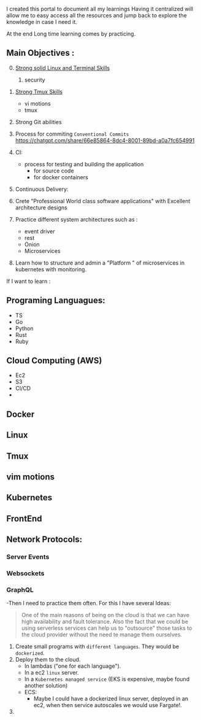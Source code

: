 I created this portal to document all my learnings
Having it centralized will allow me to easy access all the resources and jump back to explore the knowledge in case I
need it.

At the end Long time learning comes by practicing.

## Main Objectives :

0. [Strong solid Linux and Terminal Skills ](strong-linux-skils.md)
   1. security
1. [Strong Tmux Skills ](strong-tmux.md)
    - vi motions
    - tmux
1. Strong Git abilities
2. Process for commiting ` Conventional Commits `
   https://chatgpt.com/share/66e85864-8dc4-8001-89bd-a0a7fc654991
3. CI:
   - process for testing and building the application
     - for source code
     - for docker containers
4. Continuous Delivery:
2. Crete "Professional World class software applications" with Excellent architecture designs
   
3. Practice different system architectures such as :
    - event driver
    - rest
    - Onion
    - Microservices
4. Learn how to structure and admin a "Platform " of microservices in kubernetes with monitoring.

If I want to learn :

## Programing Languagues:

- TS
- Go
- Python
- Rust
- Ruby

## Cloud Computing (AWS)

- Ec2
- S3
- CI/CD
-

## Docker

## Linux

## Tmux

## vim motions

## Kubernetes

## FrontEnd

## Network Protocols:

### Server Events

### Websockets

### GraphQL

-Then I need to practice them often. For this I have several Ideas:

> One of the main reasons of being on the cloud is that we can have high availability and fault tolerance.
> Also the fact that we could be using serverless services can help us to "outsource"  those tasks to the cloud provider
> without the need te manage them ourselves.

1. Create small programs with `different languages`. They would be `dockerized`.
2. Deploy them to the cloud.
    - In lambdas ("one for each language").
    - In a ec2 `linux` server.
    - In a `Kubernetes managed service` (EKS is expensive, maybe found another solution)
    - ECS:
        - Maybe I could have a dockerized linux server, deployed in an ec2, when then service autoscales we would use
          Fargate!.
3. 